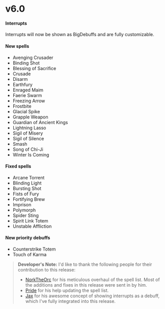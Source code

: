 # v6.0

#### Interrupts
Interrupts will now be shown as BigDebuffs and are fully customizable.


#### New spells

* Avenging Crusader
* Binding Shot
* Blessing of Sacrifice
* Crusade
* Disarm
* Earthfury
* Enraged Maim
* Faerie Swarm
* Freezing Arrow
* Frostbite
* Glacial Spike
* Grapple Weapon
* Guardian of Ancient Kings
* Lightning Lasso
* Sigil of Misery
* Sigil of Silence
* Smash
* Song of Chi-Ji
* Winter Is Coming

#### Fixed spells

* Arcane Torrent
* Blinding Light
* Bursting Shot
* Fists of Fury
* Fortifying Brew
* Imprison
* Polymorph
* Spider Sting
* Spirit Link Totem
* Unstable Affliction

#### New priority debuffs

* Counterstrike Totem
* Touch of Karma


> **Developer's Note:** I'd like to thank the following people for their contribution to this release:
> * [NorkTheOrc][1] for his meticulous overhaul of the spell list. Most of the additions and fixes in this release were sent in by him.
> * [Pride][2] for his help updating the spell list.
> * [Jax][3] for his awesome concept of showing interrupts as a debuff, which I've fully integrated into this release.

[1]: https://mods.curse.com/members/NorktheOrc/projects
[2]: https://www.twitch.tv/pride_rag
[3]: https://www.twitch.tv/jaxington
